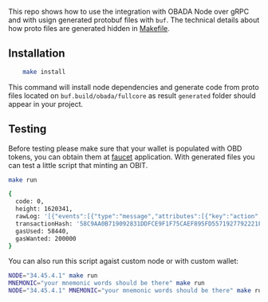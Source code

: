 This repo shows how to use the integration with OBADA Node over gRPC and with usign generated protobuf files with `buf`. The technical details about how proto files are generated hidden in [Makefile](https://github.com/obada-foundation/nodewithgrpc/blob/main/Makefile#L24-L30).

## Installation
```sh
    make install
```

This command will install node dependencies and generate code from proto files located on `buf.build/obada/fullcore` as result `generated` folder should appear in your project.

## Testing
Before testing please make sure that your wallet is populated with OBD tokens, you can obtain them at [faucet](https://faucet.obada.io/) application. With generated files you can test a little script that minting an OBIT.

```sh
make run

{
  code: 0,
  height: 1620341,
  rawLog: '[{"events":[{"type":"message","attributes":[{"key":"action","value":"mint_obit"}]}]}]',
  transactionHash: '58C9AA0B719092831DDFCE9F1F75CAEF895FD5571927792221F24E78AD922641',
  gasUsed: 58440,
  gasWanted: 200000
}
```

You can also run this script agaist custom node or with custom wallet:

```sh
NODE="34.45.4.1" make run
MNEMONIC="your mnemonic words should be there" make run
NODE="34.45.4.1" MNEMONIC="your mnemonic words should be there" make run
```
